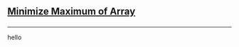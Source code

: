 <h2><a href="https://leetcode.com/problems/minimize-maximum-of-array/submissions/928250394/">Minimize Maximum of Array</a></h2><h3></h3><hr>hello
